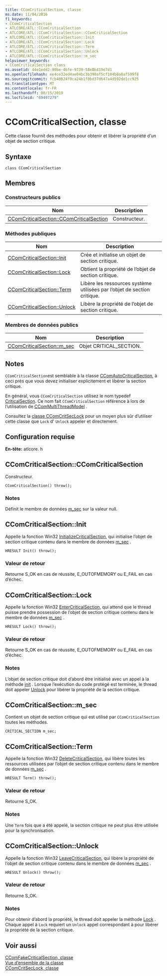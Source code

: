 ```yaml
---
title: CComCriticalSection, classe
ms.date: 11/04/2016
f1_keywords:
- CComCriticalSection
- ATLCORE/ATL::CComCriticalSection
- ATLCORE/ATL::CComCriticalSection::CComCriticalSection
- ATLCORE/ATL::CComCriticalSection::Init
- ATLCORE/ATL::CComCriticalSection::Lock
- ATLCORE/ATL::CComCriticalSection::Term
- ATLCORE/ATL::CComCriticalSection::Unlock
- ATLCORE/ATL::CComCriticalSection::m_sec
helpviewer_keywords:
- CComCriticalSection class
ms.assetid: 44e1edd2-90be-4bfe-9739-58e8b419e7d1
ms.openlocfilehash: ee4ce32ed4ae04bc3b390af5cf104b8a0af599f8
ms.sourcegitcommit: fcb48824f9ca24b1f8bd37d647a4d592de1cc925
ms.translationtype: MT
ms.contentlocale: fr-FR
ms.lasthandoff: 08/15/2019
ms.locfileid: "69497279"
---
```

# <a name="ccomcriticalsection-class"></a>CComCriticalSection, classe

Cette classe fournit des méthodes pour obtenir et libérer la propriété d’un objet de section critique.

## <a name="syntax"></a>Syntaxe

```
class CComCriticalSection
```

## <a name="members"></a>Membres

### <a name="public-constructors"></a>Constructeurs publics

|Nom|Description|
|----------|-----------------|
|[CComCriticalSection::CComCriticalSection](#ccomcriticalsection)|Constructeur.|

### <a name="public-methods"></a>M&#233;thodes publiques

|Nom|Description|
|----------|-----------------|
|[CComCriticalSection::Init](#init)|Crée et initialise un objet de section critique.|
|[CComCriticalSection::Lock](#lock)|Obtient la propriété de l’objet de section critique.|
|[CComCriticalSection::Term](#term)|Libère les ressources système utilisées par l’objet de section critique.|
|[CComCriticalSection::Unlock](#unlock)|Libère la propriété de l’objet de section critique.|

### <a name="public-data-members"></a>Membres de données publics

|Nom|Description|
|----------|-----------------|
|[CComCriticalSection::m_sec](#m_sec)|Objet CRITICAL_SECTION.|

## <a name="remarks"></a>Notes

`CComCriticalSection`est semblable à la classe [CComAutoCriticalSection](../../atl/reference/ccomautocriticalsection-class.md), à ceci près que vous devez initialiser explicitement et libérer la section critique.

En général, vous `CComCriticalSection` utilisez le nom typedef [CriticalSection](ccommultithreadmodel-class.md#criticalsection). Ce nom fait `CComCriticalSection` référence à lors de l’utilisation de [CComMultiThreadModel](../../atl/reference/ccommultithreadmodel-class.md) .

Consultez la [classe CComCritSecLock](../../atl/reference/ccomcritseclock-class.md) pour un moyen plus sûr d’utiliser cette classe que `Lock` d' `Unlock` appeler et directement.

## <a name="requirements"></a>Configuration requise

**En-tête:** atlcore. h

##  <a name="ccomcriticalsection"></a>  CComCriticalSection::CComCriticalSection

Constructeur.

```
CComCriticalSection() throw();
```

### <a name="remarks"></a>Notes

Définit le membre de données [m_sec](#m_sec) sur la valeur null.

##  <a name="init"></a>  CComCriticalSection::Init

Appelle la fonction Win32 [InitializeCriticalSection](/windows/win32/api/synchapi/nf-synchapi-initializecriticalsection), qui initialise l’objet de section critique contenu dans le membre de données [m_sec](#m_sec) .

```
HRESULT Init() throw();
```

### <a name="return-value"></a>Valeur de retour

Retourne S_OK en cas de réussite, E_OUTOFMEMORY ou E_FAIL en cas d’échec.

##  <a name="lock"></a>  CComCriticalSection::Lock

Appelle la fonction Win32 [EnterCriticalSection](/windows/win32/api/synchapi/nf-synchapi-entercriticalsection), qui attend que le thread puisse prendre possession de l’objet de section critique contenu dans le membre de données [m_sec](#m_sec) .

```
HRESULT Lock() throw();
```

### <a name="return-value"></a>Valeur de retour

Retourne S_OK en cas de réussite, E_OUTOFMEMORY ou E_FAIL en cas d’échec.

### <a name="remarks"></a>Notes

L’objet de section critique doit d’abord être initialisé avec un appel à la méthode [init](#init) . Lorsque l’exécution du code protégé est terminée, le thread doit appeler [Unlock](#unlock) pour libérer la propriété de la section critique.

##  <a name="m_sec"></a>  CComCriticalSection::m_sec

Contient un objet de section critique qui est utilisé par `CComCriticalSection` toutes les méthodes.

```
CRITICAL_SECTION m_sec;
```

##  <a name="term"></a>  CComCriticalSection::Term

Appelle la fonction Win32 [DeleteCriticalSection](/windows/win32/api/synchapi/nf-synchapi-deletecriticalsection), qui libère toutes les ressources utilisées par l’objet de section critique contenu dans le membre de données [m_sec](#m_sec) .

```
HRESULT Term() throw();
```

### <a name="return-value"></a>Valeur de retour

Retourne S_OK.

### <a name="remarks"></a>Notes

Une `Term` fois que a été appelé, la section critique ne peut plus être utilisée pour la synchronisation.

##  <a name="unlock"></a>  CComCriticalSection::Unlock

Appelle la fonction Win32 [LeaveCriticalSection](/windows/win32/api/synchapi/nf-synchapi-leavecriticalsection), qui libère la propriété de l’objet de section critique contenu dans le membre de données [m_sec](#m_sec) .

```
HRESULT Unlock() throw();
```

### <a name="return-value"></a>Valeur de retour

Retourne S_OK.

### <a name="remarks"></a>Notes

Pour obtenir d’abord la propriété, le thread doit appeler la méthode [Lock](#lock) . Chaque appel à `Lock` requiert un `Unlock` appel correspondant à pour libérer la propriété de la section critique.

## <a name="see-also"></a>Voir aussi

[CComFakeCriticalSection, classe](../../atl/reference/ccomfakecriticalsection-class.md)<br/>
[Vue d’ensemble de la classe](../../atl/atl-class-overview.md)<br/>
[CComCritSecLock, classe](../../atl/reference/ccomcritseclock-class.md)
